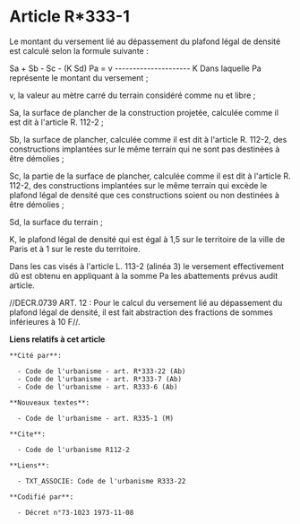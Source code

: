 # Article R*333-1

Le montant du versement lié au dépassement du plafond légal de densité est calculé selon la formule suivante :

Sa + Sb - Sc - (K Sd)             Pa = v ---------------------                              K             Dans laquelle
Pa représente le montant du versement ;

v, la valeur au mètre carré du terrain considéré comme nu et libre ;

Sa, la surface de plancher de la construction projetée, calculée comme il est dit à l'article R. 112-2 ;

Sb, la surface de plancher, calculée comme il est dit à l'article R. 112-2, des constructions implantées sur le même terrain
qui ne sont pas destinées à être démolies ;

Sc, la partie de la surface de plancher, calculée comme il est dit à l'article R. 112-2, des constructions implantées sur le
même terrain qui excède le plafond légal de densité que ces constructions soient ou non destinées à être démolies ;

Sd, la surface du terrain ;

K, le plafond légal de densité qui est égal à 1,5 sur le territoire de la ville de Paris et à 1 sur le reste du territoire.

Dans les cas visés à l'article L. 113-2 (alinéa 3) le versement effectivement dû est obtenu en appliquant à la somme Pa les
abattements prévus audit article.

//DECR.0739 ART. 12 : Pour le calcul du versement lié au dépassement du plafond légal de densité, il est fait abstraction des
fractions de sommes inférieures à 10 F//.

**Liens relatifs à cet article**

	**Cité par**:

	  - Code de l'urbanisme - art. R*333-22 (Ab)
	  - Code de l'urbanisme - art. R*333-7 (Ab)
	  - Code de l'urbanisme - art. R333-6 (Ab)

	**Nouveaux textes**:

	  - Code de l'urbanisme - art. R335-1 (M)

	**Cite**:

	  - Code de l'urbanisme R112-2

	**Liens**:

	  - TXT_ASSOCIE: Code de l'urbanisme R333-22

	**Codifié par**:

	  - Décret n°73-1023 1973-11-08
